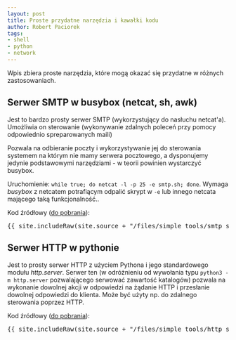 ```yaml
---
layout: post
title: Proste przydatne narzędzia i kawałki kodu
author: Robert Paciorek
tags:
- shell
- python
- network
---
```


Wpis zbiera proste narzędzia, które mogą okazać się przydatne w różnych zastosowaniach.

## Serwer SMTP w busybox (netcat, sh, awk)

Jest to bardzo prosty serwer SMTP (wykorzystujący do nasłuchu netcat'a).
Umożliwia on sterowanie (wykonywanie zdalnych poleceń przy pomocy odpowiednio spreparowanych maili)

Pozwala na odbieranie poczty i wykorzystywanie jej do sterowania systemem na którym nie mamy serwera pocztowego, a dysponujemy jedynie podstawowymi narzędziami - w teorii powinien wystarczyć busybox.

Uruchomienie: `while true; do netcat -l -p 25 -e smtp.sh; done`.
Wymaga *busybox* z netcatem potrafiącym odpalić skrypt w `-e` lub innego netcata mającego taką funkcjonalność..

Kod źródłowy ([do pobrania](/files/simple_tools/smtp_server.sh)):

<pre>{{ site.includeRaw(site.source + "/files/simple_tools/smtp_server.sh") }}</pre>


## Serwer HTTP w pythonie

Jest to prosty serwer HTTP z użyciem Pythona i jego standardowego modułu *http.server*. Serwer ten (w odróżnieniu od wywołania typu `python3 -m http.server` pozwalającego serwować zawartość katalogów) pozwala na wykonanie dowolnej akcji w odpowiedzi na żądanie HTTP i przesłanie dowolnej odpowiedzi do klienta. Może być użyty np. do zdalnego sterowania poprzez HTTP.

Kod źródłowy ([do pobrania](/files/simple_tools/http_server.py)):

<pre>{{ site.includeRaw(site.source + "/files/simple_tools/http_server.py") }}</pre>
